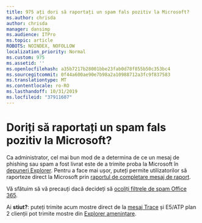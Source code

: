 ```yaml
---
title: 975 ați dori să raportați un spam fals pozitiv la Microsoft?
ms.author: chrisda
author: chrisda
manager: dansimp
ms.audience: ITPro
ms.topic: article
ROBOTS: NOINDEX, NOFOLLOW
localization_priority: Normal
ms.custom: 975
ms.assetid: ''
ms.openlocfilehash: a35b7217b28001bbe23fab0d78f855b50c353bc4
ms.sourcegitcommit: 0f44a600ae90e7b98a2a10988712a3fc9f837583
ms.translationtype: MT
ms.contentlocale: ro-RO
ms.lasthandoff: 10/31/2019
ms.locfileid: "37911607"
---
```

# <a name="would-you-like-to-report-a-spam-false-positive-to-microsoft"></a>Doriți să raportați un spam fals pozitiv la Microsoft?

Ca administrator, cel mai bun mod de a determina de ce un mesaj de phishing sau spam a fost livrat este de a trimite proba la Microsoft în [depuneri Explorer](https://protection.office.com/reportsubmission). Pentru a face mai ușor, puteți permite utilizatorilor să raporteze direct la Microsoft prin [raportul de completare mesaj de raport](https://appsource.microsoft.com/product/office/WA104381180?src=office&tab=Overview).

Vă sfătuim să vă precauți dacă decideți să [ocoliți filtrele de spam Office 365](https://docs.microsoft.com/exchange/troubleshoot/antispam/cautions-against-bypassing-spam-filters).

Ai **stiut?**: puteți trimite acum mostre direct de la [mesaj Trace](https://protection.office.com/messagetrace) și E5/ATP plan 2 clienții pot trimite mostre din [Explorer amenințare](https://docs.microsoft.com/microsoft-365/security/office-365-security/threat-explorer).
